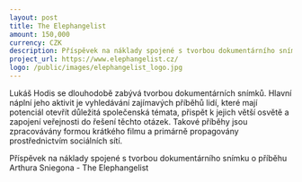 ```yaml
---
layout: post
title: The Elephangelist
amount: 150,000
currency: CZK
description: Příspěvek na náklady spojené s tvorbou dokumentárního snímku o příběhu Arthura Sniegona - The Elephangelist
project_url: https://www.elephangelist.cz/
logo: /public/images/elephangelist_logo.jpg
---
```


Lukáš Hodis se dlouhodobě zabývá tvorbou dokumentárních snímků. Hlavní náplní jeho aktivit je vyhledávání zajímavých příběhů lidí, které mají potenciál otevřít důležitá společenská témata, přispět k jejich větší osvětě a zapojení veřejnosti do řešení těchto otázek. Takové příběhy jsou zpracovávány formou krátkého filmu a primárně propagovány prostřednictvím sociálních sítí.

Příspěvek na náklady spojené s tvorbou dokumentárního snímku o příběhu Arthura Sniegona - The Elephangelist
